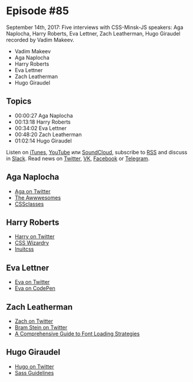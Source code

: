 # Episode #85

September 14th, 2017: Five interviews with CSS-Minsk-JS speakers: Aga Naplocha, Harry Roberts, Eva Lettner, Zach Leatherman, Hugo Giraudel recorded by Vadim Makeev.

- Vadim Makeev
- Aga Naplocha
- Harry Roberts
- Eva Lettner
- Zach Leatherman
- Hugo Giraudel

## Topics

- 00:00:27 Aga Naplocha
- 00:13:18 Harry Roberts
- 00:34:02 Eva Lettner
- 00:48:20 Zach Leatherman
- 01:02:14 Hugo Giraudel

Listen on [iTunes](https://itunes.apple.com/podcast/id1080500016), [YouTube](https://www.youtube.com/playlist?list=PLMBnwIwFEFHcwuevhsNXkFTcadeX5R1Go) или [SoundCloud](https://soundcloud.com/web-standards), subscribe to [RSS](https://web-standards.ru/podcast/feed/) and discuss in [Slack](http://slack.web-standards.ru/). Read news on [Twitter](https://twitter.com/webstandards_ru), [VK](https://vk.com/webstandards_ru), [Facebook](https://www.facebook.com/webstandardsru) or [Telegram](https://t.me/webstandards_ru).

## Aga Naplocha

- [Aga on Twitter](https://twitter.com/aganaplocha)
- [The Awwwesomes](http://theawwwesomes.org/)
- [CSSclasses](http://cssclass.es/)

## Harry Roberts

- [Harry on Twitter](https://twitter.com/csswizardry)
- [CSS Wizardry](https://csswizardry.com/)
- [Inuitcss](https://github.com/inuitcss/inuitcss)

## Eva Lettner

- [Eva on Twitter](https://twitter.com/eva_trostlos)
- [Eva on CodePen](https://codepen.io/eva_trostlos/)

## Zach Leatherman

- [Zach on Twitter](https://twitter.com/zachleat)
- [Bram Stein on Twitter](https://twitter.com/bram_stein)
- [A Comprehensive Guide to Font Loading Strategies](https://www.zachleat.com/web/comprehensive-webfonts/)

## Hugo Giraudel

- [Hugo on Twitter](https://twitter.com/HugoGiraudel)
- [Sass Guidelines](https://sass-guidelin.es/)
